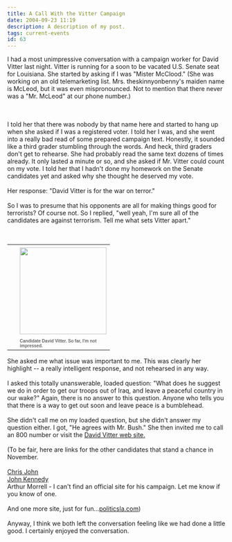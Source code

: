 ```yaml
---
title: A Call With the Vitter Campaign
date: 2004-09-23 11:19
description: A description of my post.
tags: current-events
id: 63
---
```

I had a most unimpressive conversation with a campaign worker for David Vitter last night.  Vitter is running for a soon to be vacated U.S. Senate seat for Louisiana.  She started by asking if I was "Mister McClood."  (She was working on an old telemarketing list.  Mrs. theskinnyonbenny's maiden name is McLeod, but it was even mispronounced.  Not to mention that there never was a "Mr. McLeod" at our phone number.)<br />

<span class="spanEndPreview">&nbsp;</span><br /><br />I told her that there was nobody by that name here and started to hang up when she asked if I was a registered voter.  I told her I was, and she went into a really bad read of some prepared campaign text.  Honestly, it sounded like a third grader stumbling through the words.  And heck, third graders don't get to rehearse.  She had probably read the same text dozens of times already.  It only lasted a minute or so, and she asked if Mr. Vitter could count on my vote.  I told her that I hadn't done my homework on the Senate candidates yet and asked why she thought he deserved my vote.<br />
<br />
Her response:  "David Vitter is for the war on terror."<br />
<br />
So I was to presume that his opponents are all for making things good for terrorists?  Of course not.  So I replied, "well yeah, I'm sure all of the candidates are against terrorism.  Tell me what sets Vitter apart."<br />
<br />
<table cellpadding=0 cellspacing=0 border=0 align=right><tr><td width=5 rowspan=2><spacer type=block width=5 height=1></spacer></td><td width=175 align=right><img src="/img/vitter.jpg" height=200 aborder=0 vspace=4/></td></tr><tr><td width=175><font face="verdana, arial, geneva" size=1 color=#666666><b>Candidate David Vitter.  So far, I'm not impressed.</b></font></td></tr></table><br />
<br />
She asked me what issue was important to me.  This was clearly her highlight -- a really intelligent response, and not rehearsed in any way.<br />
<br />
I asked this totally unanswerable, loaded question:  "What does he suggest we do in order to get our troops out of Iraq, and leave a peaceful country in our wake?"  Again, there is no answer to this question.  Anyone who tells you that there is a way to get out soon and leave peace is a bumblehead.<br />
<br />
She didn't call me on my loaded question, but she didn't answer my question either.  I got, "He agrees with Mr. Bush."  She then invited me to call an 800 number or visit the <a href="http://davidvitter.com/" class="mainbox" frame="_blank">David Vitter web site.</a>  <br />
<br />
(To be fair, here are links for the other candidates that stand a chance in November.<br />
<br />
<a href="http://www.chrisjohn.com/" class="mainbox" frame="_blank">Chris John</a><br />
<a href="http://www.johnkennedy.com/" class="mainbox" frame="_blank">John Kennedy</a><br />
Arthur Morrell - I can't find an official site for his campaign.  Let me know if you know of one.<br />
<br />
And one more site, just for fun...<a href="http://politicsla.com/" class="mainbox" frame="_blank">politicsla.com</a>)<br />
<br />
Anyway, I think we both left the conversation feeling like we had done a little good.  I certainly enjoyed the conversation.
